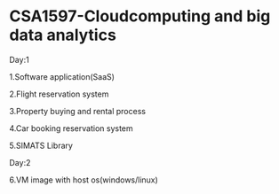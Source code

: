 # CSA1597-Cloudcomputing and big data analytics

Day:1

1.Software application(SaaS)

2.Flight reservation system

3.Property buying and rental process

4.Car booking reservation system

5.SIMATS Library

Day:2

6.VM image with host os(windows/linux)
